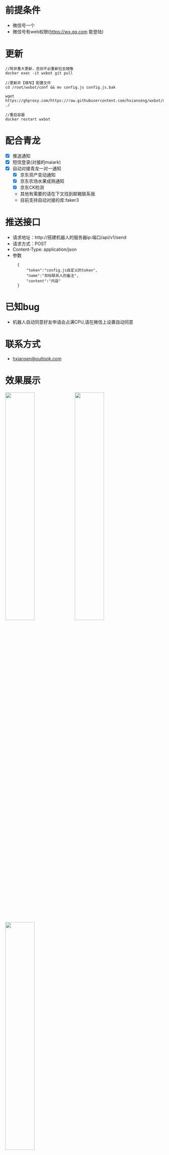 
# 前提条件
- 微信号一个
- 微信号有web权限(https://wx.qq.com 能登陆)

# 更新
```
//除非重大更新，否则不必重新拉去镜像
docker exec -it wxbot git pull

//更新并【填写】配置文件
cd /root/wxbot/conf && mv config.js config.js.bak

wget  https://ghproxy.com/https://raw.githubusercontent.com/hxianseng/wxbot/master/src/conf/config.js ./

//重启容器
docker restart wxbot

```

# 配合青龙
- [x] 推送通知
- [x] 短信登录(对接的maiark)
- [x] 自动对接青龙一对一通知
  - [x] 京东资产变动通知
  - [x] 京东农场水果成熟通知
  - [x] 京东CK检测
  - 其他有需要的请在下文找到邮箱联系我
  - 目前支持自动对接的库:faker3


# 推送接口
- 请求地址：http://搭建机器人的服务器ip:端口/api/v1/send
- 请求方式：POST
- Content-Type: application/json
- 参数 
  ```
    {
        "token":"config.js自定义的token",
        "name":"目标联系人的备注",
        "content":"内容"
    }
  ```
# 已知bug
- 机器人自动同意好友申请会占满CPU,请在微信上设置自动同意
# 联系方式
- hxiansen@outlook.com

# 效果展示
<div>
    <img style="width:43%;display:inline-block;" src="https://img30.360buyimg.com/pop/jfs/t1/218863/3/8785/1707784/61c46ca0Ef1e882a8/933a55b36cef3a50.png">
    <img style="width:43%;display:inline-block" src="https://img30.360buyimg.com/pop/jfs/t1/223724/29/1134/887060/61c46cd9Ed668fd05/aa1797d848878136.png">
    <img style="width:43%;display:inline-block" src="https://img30.360buyimg.com/pop/jfs/t1/213651/31/12429/1480848/6209005dE22620c22/1ada447f53e572da.png">
</div>

# 安装
```
//安装docker
sudo curl -sSL get.docker.com | sh

//配置国内源
mkdir -p /etc/docker
tee /etc/docker/daemon.json <<-'EOF'
{
  "registry-mirrors": [
    "https://0b27f0a81a00f3560fbdc00ddd2f99e0.mirror.swr.myhuaweicloud.com",
    "https://ypzju6vq.mirror.aliyuncs.com",
    "https://registry.docker-cn.com",
    "http://hub-mirror.c.163.com",
    "https://docker.mirrors.ustc.edu.cn"
  ]
}
EOF

systemctl daemon-reload

systemctl restart docker

//拉取镜像
docker pull hxiansen/wxbot:latest

cd /root && mkdir -p wxbot/conf

//下载并【填写】配置文件
wget  https://ghproxy.com/https://raw.githubusercontent.com/hxianseng/wxbot/master/src/conf/config.js -P ./wxbot/conf/

//启动容器 
docker run -d \
	-v /root/wxbot/conf:/usr/wxbot/src/conf \
	--name wxbot \
	--net host \
	--restart always \
	hxiansen/wxbot:latest

//浏览器打开http://IP:端口/api/v1/qrcodeImage微信扫码登陆


```

# 使用
- 请把机器人设置为自动通过好友请求
- 添加机器人为好友


